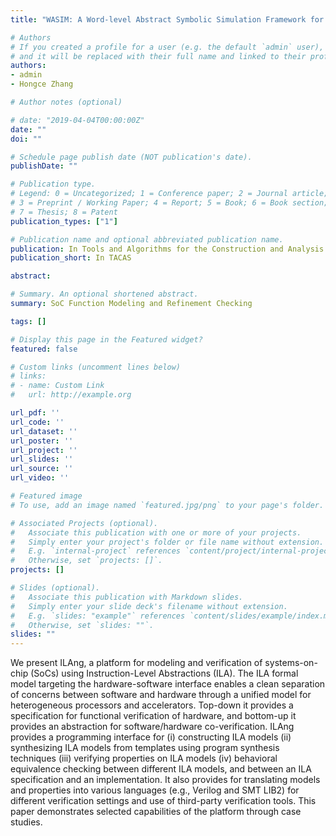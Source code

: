 ```yaml
---
title: "WASIM: A Word-level Abstract Symbolic Simulation Framework for Hardware Formal Verification"

# Authors
# If you created a profile for a user (e.g. the default `admin` user), write the username (folder name) here 
# and it will be replaced with their full name and linked to their profile.
authors:
- admin
- Hongce Zhang

# Author notes (optional)

# date: "2019-04-04T00:00:00Z"
date: ""
doi: ""

# Schedule page publish date (NOT publication's date).
publishDate: ""

# Publication type.
# Legend: 0 = Uncategorized; 1 = Conference paper; 2 = Journal article;
# 3 = Preprint / Working Paper; 4 = Report; 5 = Book; 6 = Book section;
# 7 = Thesis; 8 = Patent
publication_types: ["1"]

# Publication name and optional abbreviated publication name.
publication: In Tools and Algorithms for the Construction and Analysis of Systems
publication_short: In TACAS

abstract: 

# Summary. An optional shortened abstract.
summary: SoC Function Modeling and Refinement Checking

tags: []

# Display this page in the Featured widget?
featured: false

# Custom links (uncomment lines below)
# links:
# - name: Custom Link
#   url: http://example.org

url_pdf: ''
url_code: ''
url_dataset: ''
url_poster: ''
url_project: ''
url_slides: ''
url_source: ''
url_video: ''

# Featured image
# To use, add an image named `featured.jpg/png` to your page's folder. 

# Associated Projects (optional).
#   Associate this publication with one or more of your projects.
#   Simply enter your project's folder or file name without extension.
#   E.g. `internal-project` references `content/project/internal-project/index.md`.
#   Otherwise, set `projects: []`.
projects: []

# Slides (optional).
#   Associate this publication with Markdown slides.
#   Simply enter your slide deck's filename without extension.
#   E.g. `slides: "example"` references `content/slides/example/index.md`.
#   Otherwise, set `slides: ""`.
slides: ""
---
```



We present ILAng, a platform for modeling and verification
of systems-on-chip (SoCs) using Instruction-Level Abstractions (ILA).
The ILA formal model targeting the hardware-software interface enables
a clean separation of concerns between software and hardware through
a unified model for heterogeneous processors and accelerators. Top-down it provides a specification for functional verification of hardware,
and bottom-up it provides an abstraction for software/hardware co-verification. ILAng provides a programming interface for (i) constructing
ILA models (ii) synthesizing ILA models from templates using program
synthesis techniques (iii) verifying properties on ILA models (iv) behavioral equivalence checking between different ILA models, and between an
ILA specification and an implementation. It also provides for translating models and properties into various languages (e.g., Verilog and SMT
LIB2) for different verification settings and use of third-party verification tools. This paper demonstrates selected capabilities of the platform through case studies.